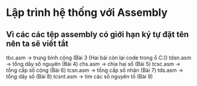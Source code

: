 # Lập trình hệ thống với Assembly
Vì các các tệp assembly có giới hạn ký tự đặt tên nên ta sẽ viết tắt
-------------------------------------------------
tbc.asm     -> trung bình cộng (Bài 3 (Hai bài còn lại code trong ổ C:\))
tdsn.asm    -> tổng dãy số nguyên (Bài 4)
chs.asm     -> chia hai số (Bài 5)
tcsc.asm    -> tổng cấp số cộng (Bài 6)
tcsn.asm    -> tổng cấp số nhân (Bài 7)
tds.asm     -> tổng dãy số (Bài 8)
tcsnt.asm   -> tìm các số nguyên tố (Bài 9)